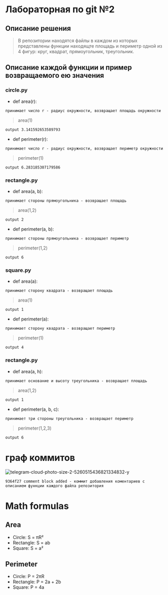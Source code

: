 # Лабораторная по git №2
## Описание решения
> В репозитории находятся файлы в каждом из которых представлены функции находящте площадь и периметр одной из 4 фигур: круг, квадрат, прямоугольник, треугольник.
## Описание каждой функции и пример возвращаемого ею значения
### circle.py
- def area(r):
```
принимает число r - радиус окружности, возвращает площадь окружности
```
> area(1)
```
output 3.141592653589793
```
- def perimeter(r):
```
принимает число r - радиус окружности, возвращает периметр окружности
```
> perimeter(1)
```
output 6.283185307179586
```
### rectangle.py
- def area(a, b):
```
принимает стороны прямоугольника - возвращает площадь
```
> area(1,2)
```
output 2
```

- def perimeter(a, b): 
```
принимает стороны прямоугольника - возвращает периметр
```
> perimeter(1,2)
```
output 6
```
### square.py
- def area(a):
```
принимает сторону квадрата - возвращает площадь
```
> area(1)
```
output 1
```

- def perimeter(a):

```
принимает сторону квадрата - возвращает периметр
```
> perimeter(1)
```
output 4
```
### rectangle.py
- def area(a, h): 
```
принимает основание и высоту треугольника - возвращает площадь
```
> area(1,2)
```
output 1
```

- def perimeter(a, b, c): 
```
принимает три стороны треугольника - возвращает периметр
```
> perimeter(1,2,3)
```
output 6
```
# граф коммитов
![telegram-cloud-photo-size-2-5260515436821334832-y](https://github.com/mefedraw/geometric_lib/assets/144416623/c9d76c3e-896f-480f-96d4-fec4149cc6be)

```
9364f27 comment block added - коммит добавления коментариев с описанием функции каждого файла репозитория
```

# Math formulas
## Area
- Circle: S = πR²
- Rectangle: S = ab
- Square: S = a²

## Perimeter
- Circle: P = 2πR
- Rectangle: P = 2a + 2b
- Square: P = 4a
